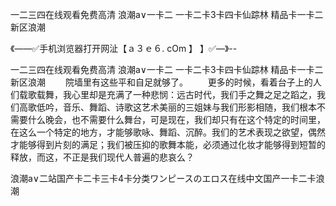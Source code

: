 一二三四在线观看免费高清
浪潮a∨一卡二
一卡二卡3卡四卡仙踪林
精品卡一卡二新区浪潮


《——✅手机浏览器打开网沚【ａ３ｅ６. cOm 】 】✅—》--

一二三四在线观看免费高清
浪潮a∨一卡二
一卡二卡3卡四卡仙踪林
精品卡一卡二新区浪潮
　　院墙里有这些平和自足就够了。
　　更多的时候，看着台子上的人们载歌载舞，我心里却是充满了一种悲悯：远古时代，我们手之舞之足之蹈之，我们高歌低吟，音乐、舞蹈、诗歌这艺术美丽的三姐妹与我们形影相随，我们根本不需要什么晚会，也不需要什么舞台，可是现在，我们却只有在这个特定的时间里，在这么一个特定的地方，才能够歌咏、舞蹈、沉醉。我们的艺术表现之欲望，偶然才能够得到片刻的满足；我们被压抑的歌舞本能，必须通过化妆才能够得到短暂的释放，而这，不正是我们现代人普遍的悲哀么？





浪潮a∨二站国产卡二卡三卡4卡分类ワンピースのエロス在线中文国产一卡二卡浪潮
